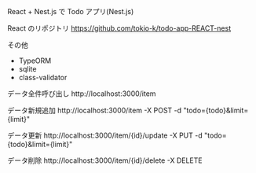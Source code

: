 React + Nest.js で Todo アプリ(Nest.js)

React のリポジトリ
https://github.com/tokio-k/todo-app-REACT-nest

その他

- TypeORM
- sqlite
- class-validator

データ全件呼び出し
http://localhost:3000/item

データ新規追加
http://localhost:3000/item -X POST -d "todo={todo}&limit={limit}"

データ更新
http://localhost:3000/item/{id}/update -X PUT -d "todo={todo}&limit={limit}"

データ削除
http://localhost:3000/item/{id}/delete -X DELETE
